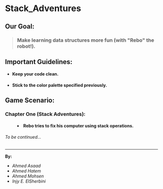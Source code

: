 # Stack_Adventures

## Our Goal:
>### Make learning data structures more fun (with "Rebo" the robot!).

## Important Guidelines:

+ #### Keep your code clean.
+ #### Stick to the color palette specified previously.

## Game Scenario:
<dl>
  <h3><dt>Chapter One (Stack Adventures):</dt></h3>
  <h4><dd><li>Rebo tries to fix his computer using stack operations.</li></dd></h4>
</dl>

###### <em>To be continued...</em>
---
<b>By:</b>
<ul>
<li><em>Ahmed Asaad</em></li>
<li><em>Ahmed Hatem</em></li>
<li><em>Ahmed Mohsen</em></li>
<li><em>Injy E. ElSherbini</em></li>
</ul>
